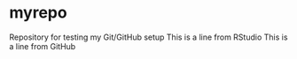 # myrepo
Repository for testing my Git/GitHub setup
This is a line from RStudio
This is a line from GitHub
